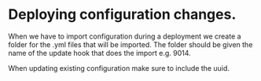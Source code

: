 # Deploying configuration changes.
When we have to import configuration during a deployment we create a folder for the .yml files that will be imported.
The folder should be given the name of the update hook that does the import e.g. 9014.

When updating existing configuration make sure to include the uuid.